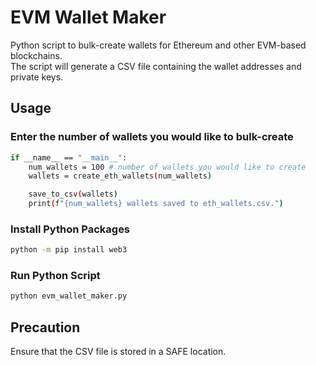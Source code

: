 # EVM Wallet Maker

Python script to bulk-create wallets for Ethereum and other EVM-based blockchains. <br />
The script will generate a CSV file containing the wallet addresses and private keys.

## Usage

### Enter the number of wallets you would like to bulk-create

```bash
if __name__ == "__main__":
    num_wallets = 100 # number of wallets you would like to create
    wallets = create_eth_wallets(num_wallets)

    save_to_csv(wallets)
    print(f"{num_wallets} wallets saved to eth_wallets.csv.")
```

### Install Python Packages

```bash
python -m pip install web3
```

### Run Python Script

```bash
python evm_wallet_maker.py
```

## Precaution

Ensure that the CSV file is stored in a SAFE location.
